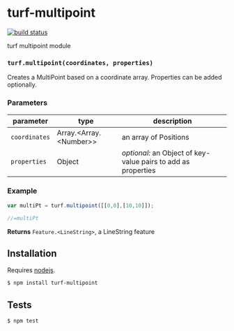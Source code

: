 # turf-multipoint

[![build status](https://secure.travis-ci.org/morganherlocker/turf-point.png)](http://travis-ci.org/morganherlocker/turf-point)

turf multipoint module


### `turf.multipoint(coordinates, properties)`

Creates a MultiPoint based on a
coordinate array. Properties can be added optionally.


### Parameters

| parameter     | type                         | description                                                   |
| ------------- | ---------------------------- | ------------------------------------------------------------- |
| `coordinates` | Array\.\<Array\.\<Number\>\> | an array of Positions                                         |
| `properties`  | Object                       | _optional:_ an Object of key-value pairs to add as properties |


### Example

```js
var multiPt = turf.multipoint([[0,0],[10,10]]);

//=multiPt
```


**Returns** `Feature.<LineString>`, a LineString feature

## Installation

Requires [nodejs](http://nodejs.org/).

```sh
$ npm install turf-multipoint
```

## Tests

```sh
$ npm test
```


